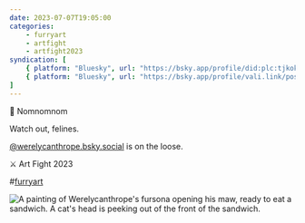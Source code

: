 ```yaml
---
date: 2023-07-07T19:05:00
categories:
    - furryart
    - artfight
    - artfight2023
syndication: [
    { platform: "Bluesky", url: "https://bsky.app/profile/did:plc:tjkokzqdnfzzlaxdjjzzzi5b/post/3k7wob4lobu25", hidden: true },
    { platform: "Bluesky", url: "https://bsky.app/profile/vali.link/post/3k7wob4lobu25" }
]
---
```

🥪 Nomnomnom

Watch out, felines. 

[@werelycanthrope.bsky.social](https://bsky.app/profile/did:plc:2fysggmrge4qwtemxbfce5xh) is on the loose.

⚔️ Art Fight 2023

#<a href="/categories/furryart" class="p-category">furryart</a>

<img class="u-featured" src="/posts/2023-07-07_1905/WereLycanthrope.jpg" alt="A painting of Werelycanthrope's fursona opening his maw, ready to eat a sandwich. A cat's head is peeking out of the front of the sandwich." />
